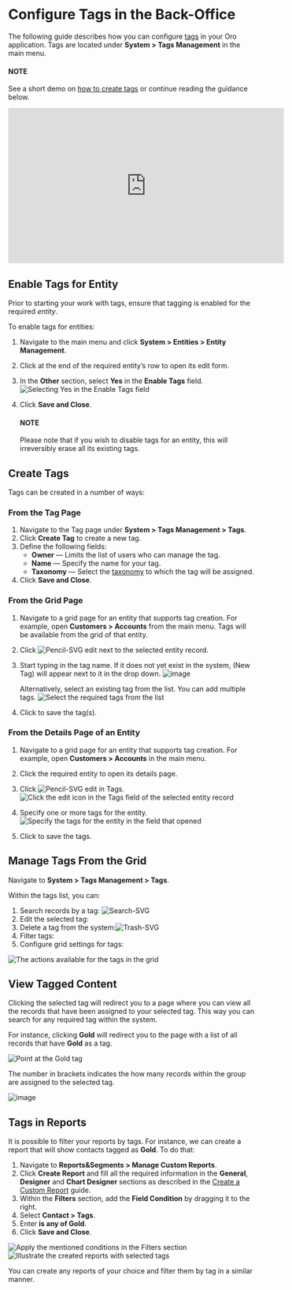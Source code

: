 <a id="user-guide-system-tags-management-tags"></a>

# Configure Tags in the Back-Office

The following guide describes how you can configure [tags](../../../glossary.md#term-Tag) in your Oro application. Tags are located under **System > Tags Management** in the main menu.

#### NOTE
See a short demo on <a href="https://academy.oroinc.com/media-library/tags-taxonomies" target="_blank">how to create tags</a> or continue reading the guidance below.

<iframe width="560" height="315" src="https://www.youtube.com/embed/RBY6dvZc55E" frameborder="0" allowfullscreen></iframe>

## Enable Tags for Entity

Prior to starting your work with tags, ensure that tagging is enabled for the required *entity*.

To enable tags for entities:

1. Navigate to the main menu and click **System > Entities > Entity Management**.
2. Click <i class="fa fa-edit fa-lg" aria-hidden="true"></i> at the end of the required entity’s row to open its edit form.
3. In the **Other** section, select **Yes** in the **Enable Tags** field.
   ![Selecting Yes in the Enable Tags field](user/img/system/tags_management/enable_tags_4.png)
4. Click **Save and Close**.

   #### NOTE
   Please note that if you wish to disable tags for an entity, this will irreversibly erase all its existing tags.

## Create Tags

Tags can be created in a number of ways:

### From the Tag Page

1. Navigate to the Tag page under **System > Tags Management > Tags**.
2. Click **Create Tag** to create a new tag.
3. Define the following fields:
   * **Owner** — Limits the list of users who can manage the tag.
   * **Name** — Specify the name for your tag.
   * **Taxonomy** — Select the [taxonomy](taxonomies.md#user-guide-system-tags-management-taxonomies) to which the tag will be assigned.
4. Click **Save and Close**.

### From the Grid Page

1. Navigate to a grid page for an entity that supports tag creation. For example, open **Customers > Accounts** from the main menu. Tags will be available from the grid of that entity.
2. Click ![Pencil-SVG](_themes/sphinx_rtd_theme/static/svg-icons/pencil.svg) edit next to the selected entity record.
3. Start typing in the tag name. If it does not yet exist in the system, (New Tag) will appear next to it in the drop down.
   ![image](user/img/system/tags_management/new-tag.png)

   Alternatively, select an existing tag from the list. You can add multiple tags.
   ![Select the required tags from the list](user/img/system/tags_management/entity_grid_inline_tag_12.png)
4. Click <i class="fa fa-check fa-lg" aria-hidden="true"></i> to save the tag(s).

### From the Details Page of an Entity

1. Navigate to a grid page for an entity that supports tag creation. For example, open **Customers > Accounts** in the main menu.
2. Click the required entity to open its details page.

1. Click ![Pencil-SVG](_themes/sphinx_rtd_theme/static/svg-icons/pencil.svg) edit in Tags.
   ![Click the edit icon in the Tags field of the selected entity record](user/img/system/tags_management/entity_view_page_14.png)
2. Specify one or more tags for the entity.
   ![Specify the tags for the entity in the field that opened](user/img/system/tags_management/entity_view_page_15.png)
3. Click <i class="fa fa-check fa-lg" aria-hidden="true"></i> to save the tags.

## Manage Tags From the Grid

Navigate to **System > Tags Management > Tags**.

Within the tags list, you can:

1. Search records by a tag: ![Search-SVG](_themes/sphinx_rtd_theme/static/svg-icons/search.svg)
2. Edit the selected tag: <i class="fa fa-edit fa-lg" aria-hidden="true"></i>
3. Delete a tag from the system:![Trash-SVG](_themes/sphinx_rtd_theme/static/svg-icons/trash.svg)
4. Filter tags: <i class="fa fa-filter fa-lg" aria-hidden="true"></i>
5. Configure grid settings for tags: <i class="fa fa-cog fa-lg" aria-hidden="true"></i>

![The actions available for the tags in the grid](user/img/system/tags_management/tags_grid_manage_18.png)

## View Tagged Content

Clicking the selected tag will redirect you to a page where you can view all the records that have been assigned to your selected tag. This way you can search for any required tag within the system.

For instance, clicking **Gold** will redirect you to the page with a list of all records that have **Gold** as a tag.

![Point at the Gold tag](user/img/system/tags_management/tag_link_20.png)

The number in brackets indicates the how many records within the group are assigned to the selected tag.

![image](user/img/system/tags_management/content_view_page_21.png)

## Tags in Reports

It is possible to filter your reports by tags. For instance, we can create a report that will show contacts tagged as **Gold**. To do that:

1. Navigate to **Reports&Segments > Manage Custom Reports**.
2. Click **Create Report** and fill all the required information in the **General**, **Designer** and **Chart Designer** sections as described in the [Create a Custom Report](../../reports-segments/reports/custom-reports.md#user-guide-business-intelligence-reports-use-custom-reports) guide.
3. Within the **Filters** section, add the **Field Condition** by dragging it to the right.
4. Select **Contact > Tags**.
5. Enter  **is any of Gold**.
6. Click **Save and Close**.

![Apply the mentioned conditions in the Filters section](user/img/system/tags_management/report_create_gold_22.png)![Illustrate the created reports with selected tags](user/img/system/tags_management/report_created_gold_23.png)

You can create any reports of your choice and filter them by tag in a similar manner.

<!-- fa-bars = fa-navicon -->
<!-- Ic Tiles is used as Set As Default in saved views, and as tiles in display layout options -->
<!-- IcPencil refers to Rename in Commerce and Inline Editing in CRM -->
<!-- Check mark in the square. -->
<!-- SortDesc is also used as drop-down arrow -->
<!-- A -->
<!-- B -->
<!-- C -->
<!-- D -->
<!-- E -->
<!-- F -->
<!-- G -->
<!-- H -->
<!-- I -->
<!-- L -->
<!-- M -->
<!-- P -->
<!-- R -->
<!-- S -->
<!-- T -->
<!-- U -->
<!-- Z -->
